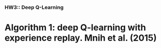 ### HW3:: Deep Q-Learning



# Algorithm 1: deep Q-learning with experience replay. Mnih et al. (2015)
